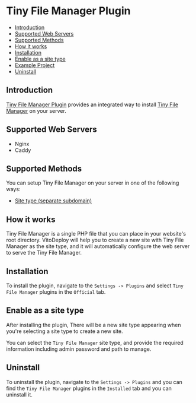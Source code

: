 # Tiny File Manager Plugin

- [Introduction](#introduction)
- [Supported Web Servers](#supported-web-servers)
- [Supported Methods](#supported-methods)
- [How it works](#how-it-works)
- [Installation](#installation)
- [Enable as a site type](#enable-as-a-site-type)
- [Example Project](#example-project)
- [Uninstall](#uninstall)

## Introduction

[Tiny File Manager Plugin](https://github.com/vitodeploy/tiny-file-manager-plugin) provides an integrated way to install [Tiny File Manager](https://tinyfilemanager.github.io/) on your server.

## Supported Web Servers

- Nginx
- Caddy

## Supported Methods

You can setup Tiny File Manager on your server in one of the following ways:

- [Site type (separate subdomain)](#enable-as-a-site-type)

## How it works

Tiny File Manager is a single PHP file that you can place in your website's root directory. VitoDeploy will help you to create a new site with Tiny File Manager as the site type, and it will automatically configure the web server to serve the Tiny File Manager.

## Installation

To install the plugin, navigate to the `Settings -> Plugins` and select `Tiny File Manager` plugins in the `Official` tab.

## Enable as a site type

After installing the plugin, There will be a new site type appearing when you're selecting a site type to create a new site.

You can select the `Tiny File Manager` site type, and provide the required information including admin password and path to manage.

## Uninstall

To uninstall the plugin, navigate to the `Settings -> Plugins` and you can find the `Tiny File Manager` plugins in the `Installed` tab and you can uninstall it.
